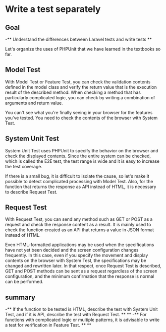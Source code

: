 # Write a test separately

## Goal
-** Understand the differences between Laravel tests and write tests **

Let's organize the uses of PHPUnit that we have learned in the textbooks so far.

## Model Test

With Model Test or Feature Test, you can check the validation contents defined in the model class and verify the return value that is the execution result of the described method.
When checking a method that has particularly complicated logic, you can check by writing a combination of arguments and return value.

You can't see what you're finally seeing in your browser for the features you've tested.
You need to check the contents of the browser with System Test.

## System Unit Test

System Unit Test uses PHPUnit to specify the behavior on the browser and check the displayed contents.
Since the entire system can be checked, which is called the E2E test, the test range is wide and it is easy to increase the test coverage.

If there is a small bug, it is difficult to isolate the cause, so let's make it possible to detect complicated processing with Model Test.
Also, for the function that returns the response as API instead of HTML, it is necessary to describe Request Test.

## Request Test

With Request Test, you can send any method such as GET or POST as a request and check the response content as a result.
It is mainly used to check the function created as an API that returns a value in JSON format instead of HTML.

Even HTML-formatted applications may be used when the specifications have not yet been decided and the screen configuration changes frequently.
In this case, even if you specify the movement and display contents on the browser with System Test, the specifications may be changed and rewritten later.
In that respect, once Request Test is described, GET and POST methods can be sent as a request regardless of the screen configuration, and the minimum confirmation that the response is normal can be performed.

## summary
-** If the function to be tested is HTML, describe the test with System Unit Test, and if it is API, describe the test with Request Test. ** **
-** For functions with complicated logic or multiple patterns, it is advisable to write a test for verification in Feature Test. ** **